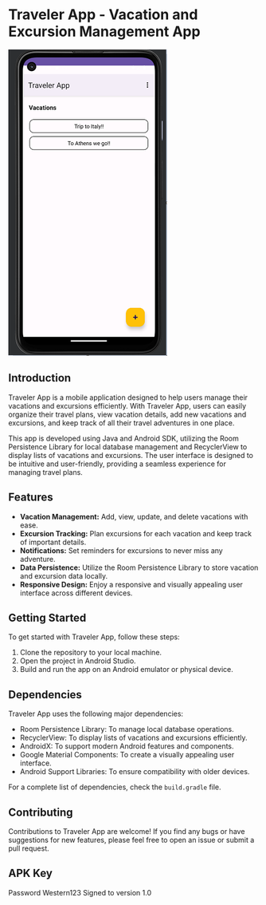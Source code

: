 # Traveler App - Vacation and Excursion Management App


<img src="TravelerApp-photo2.png">

## Introduction
Traveler App is a mobile application designed to help users manage their vacations and excursions efficiently. With Traveler App, users can easily organize their travel plans, view vacation details, add new vacations and excursions, and keep track of all their travel adventures in one place.

This app is developed using Java and Android SDK, utilizing the Room Persistence Library for local database management and RecyclerView to display lists of vacations and excursions. The user interface is designed to be intuitive and user-friendly, providing a seamless experience for managing travel plans.

## Features
- **Vacation Management:** Add, view, update, and delete vacations with ease.
- **Excursion Tracking:** Plan excursions for each vacation and keep track of important details.
- **Notifications:** Set reminders for excursions to never miss any adventure.
- **Data Persistence:** Utilize the Room Persistence Library to store vacation and excursion data locally.
- **Responsive Design:** Enjoy a responsive and visually appealing user interface across different devices.

## Getting Started
To get started with Traveler App, follow these steps:

1. Clone the repository to your local machine.
2. Open the project in Android Studio.
3. Build and run the app on an Android emulator or physical device.

## Dependencies
Traveler App uses the following major dependencies:

- Room Persistence Library: To manage local database operations.
- RecyclerView: To display lists of vacations and excursions efficiently.
- AndroidX: To support modern Android features and components.
- Google Material Components: To create a visually appealing user interface.
- Android Support Libraries: To ensure compatibility with older devices.

For a complete list of dependencies, check the `build.gradle` file.

## Contributing
Contributions to Traveler App are welcome! If you find any bugs or have suggestions for new features, please feel free to open an issue or submit a pull request.

## APK Key
Password Western123
Signed to version 1.0